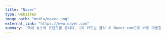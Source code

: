 ```yaml
---
title: "Naver"
type: websites
image_path: "media/naver.png"
external_link: "https://www.naver.com"
summary: '국내 뉴스와 트렌드를 봅니다. (이 카드는 클릭 시 Naver.com으로 바로 이동합니다.)'
---
```


